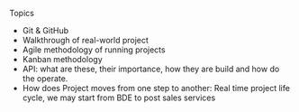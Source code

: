 Topics

- Git & GitHub
- Walkthrough of real-world project
- Agile methodology of running projects
- Kanban methodology
- API: what are these, their importance, how they are build and how do the operate.
- How does Project moves from one step to another: Real time project life cycle, we may start from BDE to post sales services
